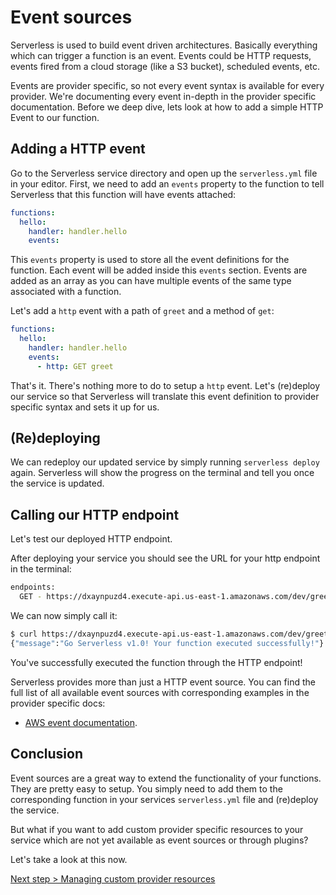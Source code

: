 <!--
title: Setting up Events for your functions
menuText: Setting up Events
description: How to set up events triggering your functions
layout: Doc
-->

# Event sources

Serverless is used to build event driven architectures. Basically everything which can trigger a function is an event. Events could be HTTP requests, events fired from a cloud storage (like a S3 bucket), scheduled events, etc.

Events are provider specific, so not every event syntax is available for every provider. We're documenting every event in-depth in the provider specific documentation. Before we deep dive, lets look at how to add a simple HTTP Event to our function.

## Adding a HTTP event

Go to the Serverless service directory and open up the `serverless.yml`
file in your editor. First, we need to add an `events` property to the function to tell Serverless that this
function will have events attached:

```yml
functions:
  hello:
    handler: handler.hello
    events:
```

This `events` property is used to store all the event definitions for the function.
Each event will be added inside this `events` section. Events are added as an array as you can have multiple events of the same type associated with a function.

Let's add a `http` event with a path of `greet` and a method of `get`:

```yml
functions:
  hello:
    handler: handler.hello
    events:
      - http: GET greet
```

That's it. There's nothing more to do to setup a `http` event. Let's (re)deploy our service so that Serverless will
translate this event definition to provider specific syntax and sets it up for us.

## (Re)deploying

We can redeploy our updated service by simply running `serverless deploy` again.
Serverless will show the progress on the terminal and tell you once the service is updated.

## Calling our HTTP endpoint

Let's test our deployed HTTP endpoint.

After deploying your service you should see the URL for your http endpoint in the terminal:

```bash
endpoints:
  GET - https://dxaynpuzd4.execute-api.us-east-1.amazonaws.com/dev/greet
```

We can now simply call it:

```bash
$ curl https://dxaynpuzd4.execute-api.us-east-1.amazonaws.com/dev/greet
{"message":"Go Serverless v1.0! Your function executed successfully!"}
```

You've successfully executed the function through the HTTP endpoint!

Serverless provides more than just a HTTP event source. You can find the full list of all available event sources with
corresponding examples in the provider specific docs:

* [AWS event documentation](../02-providers/aws/events/README.md).

## Conclusion

Event sources are a great way to extend the functionality of your functions.
They are pretty easy to setup. You simply need to add them to the corresponding function in your services `serverless.yml` file and (re)deploy the service.

But what if you want to add custom provider specific resources to your service which are not yet available as event sources or through plugins?

Let's take a look at this now.

[Next step > Managing custom provider resources](./06-custom-provider-resources.md)
